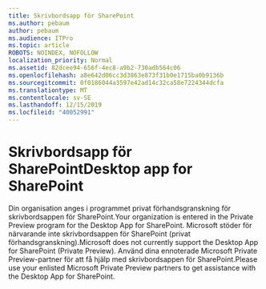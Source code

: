 ```yaml
---
title: Skrivbordsapp för SharePoint
ms.author: pebaum
author: pebaum
ms.audience: ITPro
ms.topic: article
ROBOTS: NOINDEX, NOFOLLOW
localization_priority: Normal
ms.assetid: 82dcee94-656f-4ec8-a9b2-730adb564c06
ms.openlocfilehash: a8e642d06cc3d3863e873f31b0e1715ba0b9136b
ms.sourcegitcommit: 0f0186044a3597e42ad14c32ca58e7224344dcfa
ms.translationtype: MT
ms.contentlocale: sv-SE
ms.lasthandoff: 12/15/2019
ms.locfileid: "40052991"
---
```

# <a name="desktop-app-for-sharepoint"></a><span data-ttu-id="6f69f-102">Skrivbordsapp för SharePoint</span><span class="sxs-lookup"><span data-stu-id="6f69f-102">Desktop app for SharePoint</span></span>

<span data-ttu-id="6f69f-103">Din organisation anges i programmet privat förhandsgranskning för skrivbordsappen för SharePoint.</span><span class="sxs-lookup"><span data-stu-id="6f69f-103">Your organization is entered in the Private Preview program for the Desktop App for SharePoint.</span></span> <span data-ttu-id="6f69f-104">Microsoft stöder för närvarande inte skrivbordsappen för SharePoint (privat förhandsgranskning).</span><span class="sxs-lookup"><span data-stu-id="6f69f-104">Microsoft does not currently support the Desktop App for SharePoint (Private Preview).</span></span> <span data-ttu-id="6f69f-105">Använd dina ennoterade Microsoft Private Preview-partner för att få hjälp med skrivbordsappen för SharePoint.</span><span class="sxs-lookup"><span data-stu-id="6f69f-105">Please use your enlisted Microsoft Private Preview partners to get assistance with the Desktop App for SharePoint.</span></span>
